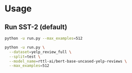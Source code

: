 # Usage

## Run SST-2 (default)
```bash
python -u run.py --max_examples=512

python -u run.py \
  --dataset=yelp_review_full \
  --split=test \
  --model_name=rttl-ai/bert-base-uncased-yelp-reviews \
  --max_examples=512
